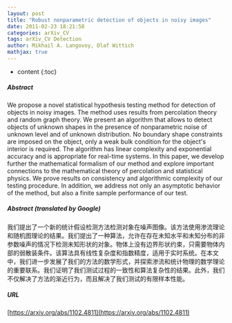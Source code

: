 ```yaml
---
layout: post
title: "Robust nonparametric detection of objects in noisy images"
date: 2011-02-23 18:21:58
categories: arXiv_CV
tags: arXiv_CV Detection
author: Mikhail A. Langovoy, Olaf Wittich
mathjax: true
---
```


* content
{:toc}

##### Abstract
We propose a novel statistical hypothesis testing method for detection of objects in noisy images. The method uses results from percolation theory and random graph theory. We present an algorithm that allows to detect objects of unknown shapes in the presence of nonparametric noise of unknown level and of unknown distribution. No boundary shape constraints are imposed on the object, only a weak bulk condition for the object's interior is required. The algorithm has linear complexity and exponential accuracy and is appropriate for real-time systems. In this paper, we develop further the mathematical formalism of our method and explore important connections to the mathematical theory of percolation and statistical physics. We prove results on consistency and algorithmic complexity of our testing procedure. In addition, we address not only an asymptotic behavior of the method, but also a finite sample performance of our test.

##### Abstract (translated by Google)
我们提出了一个新的统计假设检测方法检测对象在噪声图像。该方法使用渗流理论和随机图理论的结果。我们提出了一种算法，允许在存在未知水平和未知分布的非参数噪声的情况下检测未知形状的对象。物体上没有边界形状约束，只需要物体内部的弱散装条件。该算法具有线性复杂度和指数精度，适用于实时系统。在本文中，我们进一步发展了我们的方法的数学形式，并探索渗流和统计物理的数学理论的重要联系。我们证明了我们测试过程的一致性和算法复杂性的结果。此外，我们不仅解决了方法的渐近行为，而且解决了我们测试的有限样本性能。

##### URL
[https://arxiv.org/abs/1102.4811](https://arxiv.org/abs/1102.4811)

